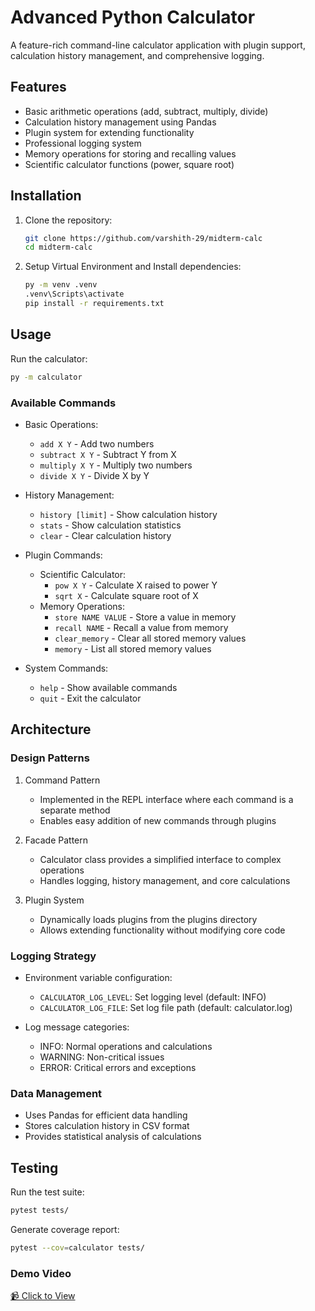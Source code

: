 # Advanced Python Calculator

A feature-rich command-line calculator application with plugin support, calculation history management, and comprehensive logging.

## Features

- Basic arithmetic operations (add, subtract, multiply, divide)
- Calculation history management using Pandas
- Plugin system for extending functionality
- Professional logging system
- Memory operations for storing and recalling values
- Scientific calculator functions (power, square root)

## Installation

1. Clone the repository:
   ```bash
   git clone https://github.com/varshith-29/midterm-calc
   cd midterm-calc
   ```

2. Setup Virtual Environment and Install dependencies:
   ```bash
   py -m venv .venv
   .venv\Scripts\activate
   pip install -r requirements.txt
   ```

## Usage

Run the calculator:
```bash
py -m calculator
```

### Available Commands

- Basic Operations:
  - `add X Y` - Add two numbers
  - `subtract X Y` - Subtract Y from X
  - `multiply X Y` - Multiply two numbers
  - `divide X Y` - Divide X by Y

- History Management:
  - `history [limit]` - Show calculation history
  - `stats` - Show calculation statistics
  - `clear` - Clear calculation history

- Plugin Commands:
  - Scientific Calculator:
    - `pow X Y` - Calculate X raised to power Y
    - `sqrt X` - Calculate square root of X
  - Memory Operations:
    - `store NAME VALUE` - Store a value in memory
    - `recall NAME` - Recall a value from memory
    - `clear_memory` - Clear all stored memory values
    - `memory` - List all stored memory values

- System Commands:
  - `help` - Show available commands
  - `quit` - Exit the calculator

## Architecture

### Design Patterns

1. Command Pattern
   - Implemented in the REPL interface where each command is a separate method
   - Enables easy addition of new commands through plugins

2. Facade Pattern
   - Calculator class provides a simplified interface to complex operations
   - Handles logging, history management, and core calculations

3. Plugin System
   - Dynamically loads plugins from the plugins directory
   - Allows extending functionality without modifying core code

### Logging Strategy

- Environment variable configuration:
  - `CALCULATOR_LOG_LEVEL`: Set logging level (default: INFO)
  - `CALCULATOR_LOG_FILE`: Set log file path (default: calculator.log)

- Log message categories:
  - INFO: Normal operations and calculations
  - WARNING: Non-critical issues
  - ERROR: Critical errors and exceptions

### Data Management

- Uses Pandas for efficient data handling
- Stores calculation history in CSV format
- Provides statistical analysis of calculations

## Testing

Run the test suite:
```bash
pytest tests/
```

Generate coverage report:
```bash
pytest --cov=calculator tests/
```
### Demo Video
[📹 Click to View](https://drive.google.com/file/d/1V0Zokpub8DfO6-XRDH8s0fTLIF5TqYQt/view?usp=sharing)

